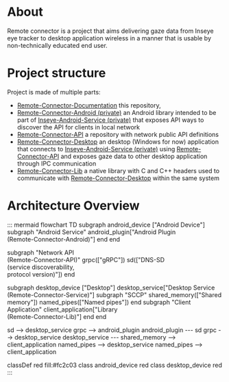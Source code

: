 # About

Remote connector is a project that aims delivering gaze data from Inseye eye tracker to desktop application wireless in a manner that is usable by non-technically educated end user.

# Project structure

Project is made of multiple parts:
- [Remote-Connector-Documentation](https://github.com/Inseye/Inseye-Remote-Connector-Documentation) this repository, 
- [Remote-Connector-Android (private)](https://github.com/Inseye/Remote-Connector-Android) an Android library intended to be part of [Inseye-Android-Service (private)](https://github.com/Inseye/Inseye-Android-Service) that exposes API ways to discover the API for clients in local network
- [Remote-Connector-API](https://github.com/Inseye/Inseye-Remote-Connector-API) a repository with network public API definitions
- [Remote-Connector-Desktop](https://github.com/Inseye/Inseye-Remote-Connector-Desktop) an desktop (Windows for now) application that connects to [Inseye-Android-Service (private)](https://github.com/Inseye/Inseye-Android-Service) using [Remote-Connector-API](https://github.com/Inseye/Inseye-Remote-Connector-API) and exposes gaze data to other desktop application through IPC communication
- [Remote-Connector-Lib](https://github.com/Inseye/Inseye-Remote-Connector-Lib) a native library with C and C++ headers used to communicate with [Remote-Connector-Desktop](https://github.com/Inseye/Inseye-Remote-Connector-Desktop) within the same system

# Architecture Overview

::: mermaid 
flowchart TD
subgraph android_device ["Android Device"]
subgraph "Android Service"
android_plugin["Android Plugin<br>(Remote-Connector-Android)"]
end
end

subgraph "Network API<br>(Remote-Connector-API)"
grpc(["gRPC"])
sd(["DNS-SD<br>(service discoverability,<br>protocol version)"]) 
end

subgraph desktop_device ["Desktop"]
desktop_service["Desktop Service<br>(Remote-Connector-Service)"]
subgraph "SCCP"
shared_memory(["Shared memory"])
named_pipes(["Named pipes"])
end
subgraph "Client Application"
client_application["Library<br>(Remote-Connector-Lib)"]
end
end


sd --> desktop_service
grpc --> android_plugin
android_plugin --- sd
grpc --> desktop_service
desktop_service --- shared_memory --> client_application
named_pipes --> desktop_service
named_pipes --> client_application


classDef red fill:#fc2c03
class android_device red
class desktop_device red
:::
